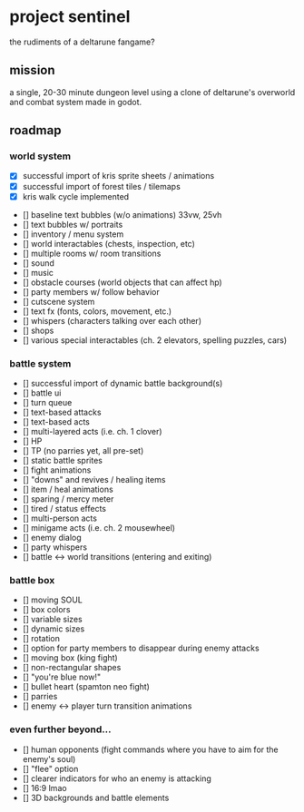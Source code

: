 # project sentinel
the rudiments of a deltarune fangame?

## mission
a single, 20-30 minute dungeon level using a clone of deltarune's overworld and combat system made in godot.

## roadmap

### world system
- [x] successful import of kris sprite sheets / animations
- [x] successful import of forest tiles / tilemaps
- [x] kris walk cycle implemented
- [] baseline text bubbles (w/o animations)
33vw, 25vh
- [] text bubbles w/ portraits
- [] inventory / menu system
- [] world interactables (chests, inspection, etc)
- [] multiple rooms w/ room transitions
- [] sound
- [] music
- [] obstacle courses (world objects that can affect hp)
- [] party members w/ follow behavior
- [] cutscene system
- [] text fx (fonts, colors, movement, etc.)
- [] whispers (characters talking over each other)
- [] shops
- [] various special interactables (ch. 2 elevators, spelling puzzles, cars)

### battle system
- [] successful import of dynamic battle background(s)
- [] battle ui
- [] turn queue
- [] text-based attacks 
- [] text-based acts
- [] multi-layered acts (i.e. ch. 1 clover)
- [] HP
- [] TP (no parries yet, all pre-set)
- [] static battle sprites
- [] fight animations
- [] "downs" and revives / healing items
- [] item / heal animations
- [] sparing / mercy meter
- [] tired / status effects
- [] multi-person acts
- [] minigame acts (i.e. ch. 2 mousewheel)
- [] enemy dialog
- [] party whispers
- [] battle <-> world transitions (entering and exiting)

### battle box
- [] moving SOUL
- [] box colors
- [] variable sizes
- [] dynamic sizes
- [] rotation
- [] option for party members to disappear during enemy attacks
- [] moving box (king fight)
- [] non-rectangular shapes
- [] "you're blue now!"
- [] bullet heart (spamton neo fight)
- [] parries
- [] enemy <-> player turn transition animations

### even further beyond...
- [] human opponents (fight commands where you have to aim for the enemy's soul)
- [] "flee" option
- [] clearer indicators for who an enemy is attacking
- [] 16:9 lmao
- [] 3D backgrounds and battle elements
